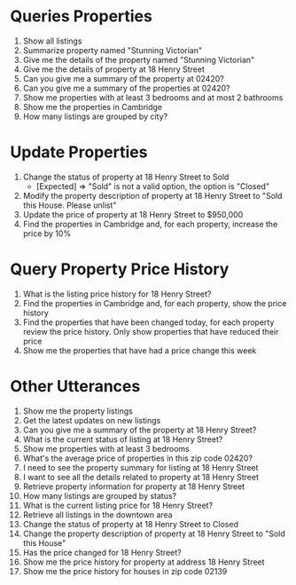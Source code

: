 # Queries Properties

1. Show all listings
2. Summarize property named "Stunning Victorian"
3. Give me the details of the property named "Stunning Victorian"
4. Give me the details of property at 18 Henry Street
5. Can you give me a summary of the property at 02420?
6. Can you give me a summary of the properties at 02420?
7. Show me properties with at least 3 bedrooms and at most 2 bathrooms
8. Show me the properties in Cambridge
9. How many listings are grouped by city?

# Update Properties

1. Change the status of property at 18 Henry Street to Sold
    - [Expected] => "Sold" is not a valid option, the option is "Closed"
2. Modify the property description of property at 18 Henry Street to "Sold this House. Please unlist"
3. Update the price of property at 18 Henry Street to $950,000
4. Find the properties in Cambridge and, for each property, increase the price by 10%

# Query Property Price History

1. What is the listing price history for 18 Henry Street?
2. Find the properties in Cambridge and, for each property, show the price history
3. Find the properties that have been changed today, for each property review the price history. Only show properties that have reduced their price
4. Show me the properties that have had a price change this week

# Other Utterances

1.  Show me the property listings
2.  Get the latest updates on new listings
3.  Can you give me a summary of the property at 18 Henry Street?
4.  What is the current status of listing at 18 Henry Street?
5.  Show me properties with at least 3 bedrooms
6.  What's the average price of properties in this zip code 02420?
7.  I need to see the property summary for listing at 18 Henry Street
8.  I want to see all the details related to property at 18 Henry Street
9.  Retrieve property information for property at 18 Henry Street
10. How many listings are grouped by status?
11. What is the current listing price for 18 Henry Street?
12. Retrieve all listings in the downtown area
13. Change the status of property at 18 Henry Street to Closed
14. Change the property description of property at 18 Henry Street to "Sold this House"
15. Has the price changed for 18 Henry Street?
16. Show me the price history for property at address 18 Henry Street
17. Show me the price history for houses in zip code 02139
